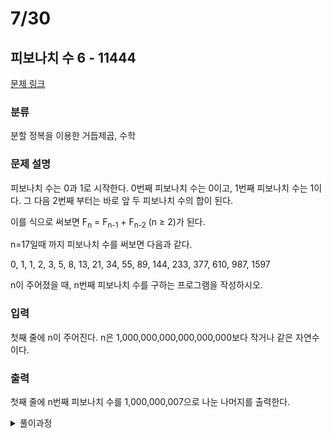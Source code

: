 # 7/30
## 피보나치 수 6 - 11444 

[문제 링크](https://www.acmicpc.net/problem/11444) 

### 분류

분할 정복을 이용한 거듭제곱, 수학

### 문제 설명

<p>피보나치 수는 0과 1로 시작한다. 0번째 피보나치 수는 0이고, 1번째 피보나치 수는 1이다. 그 다음 2번째 부터는 바로 앞 두 피보나치 수의 합이 된다.</p>

<p>이를 식으로 써보면 F<sub>n</sub> = F<sub>n-1</sub> + F<sub>n-2</sub> (n ≥ 2)가 된다.</p>

<p>n=17일때 까지 피보나치 수를 써보면 다음과 같다.</p>

<p>0, 1, 1, 2, 3, 5, 8, 13, 21, 34, 55, 89, 144, 233, 377, 610, 987, 1597</p>

<p>n이 주어졌을 때, n번째 피보나치 수를 구하는 프로그램을 작성하시오.</p>

### 입력 

 <p>첫째 줄에 n이 주어진다. n은 1,000,000,000,000,000,000보다 작거나 같은 자연수이다.</p>

### 출력 

 <p>첫째 줄에 n번째 피보나치 수를 1,000,000,007으로 나눈 나머지를 출력한다.</p>


<details>
<summary>풀이과정</summary>
<div markdown="1">

피보나치 수는 행렬화가 가능하다.<br>
$$
 \begin{pmatrix}
  F_{n+1} & F_{n} \\
  F_{n} & F_{n-1} \\
 \end{pmatrix}
  =
  \begin{pmatrix}
  1 & 1 \\
  1 & 0 \\
 \end{pmatrix}^n$$
 (유도과정은 https://restudycafe.tistory.com/497 참조)
 
1, 2, 4, 8, 16, ...등의 2의 제곱수는 ${{{2^1}^2}^2}^2...$식으로 빠르게 계산이 가능하다.<br> 그리고 모든 자연수는 2진법으로 표현이 가능하므로 2의 제곱수들의 합으로 나타낼 수 있다. 예를들어 100은 64+32+4이다.<br>따라서 어떤 수의 거듭제곱수는 곧 2의 제곱수 승을 가진 수들의 곱으로 나타낼 수 있다.<br><br> 이를 이용하면 거듭제곱수는 분할정복을 통해 빠르게 계산이 가능하다.<br>예를 들어, 위 행렬을 M이라고 한다면 $M^{100}=M^{1100100_2}=M^{64+32+4}=M^{64}*M^{32}*M^4$이다. 마지막 식의 각 항들은 빠르게 계산이 가능하다.
  
</div>
</details>
